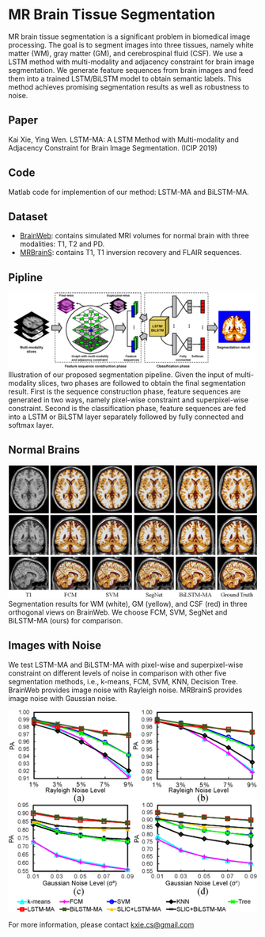 # MR Brain Tissue Segmentation

MR brain tissue segmentation is a significant problem in biomedical image processing. The goal is to segment images into three tissues, namely white matter (WM), gray matter (GM), and cerebrospinal fluid (CSF). We use a LSTM method with multi-modality and adjacency constraint for brain image segmentation. We generate feature sequences from brain images and feed them into a trained LSTM/BiLSTM model to obtain semantic labels. This method achieves promising segmentation results as well as robustness to noise. 

## Paper
Kai Xie, Ying Wen. LSTM-MA: A LSTM Method with Multi-modality and Adjacency Constraint for Brain Image Segmentation. (ICIP 2019)

## Code
Matlab code for implemention of our method: LSTM-MA and BiLSTM-MA. 

## Dataset
- [BrainWeb](http://brainweb.bic.mni.mcgill.ca/brainweb/): contains simulated MRI volumes for normal brain with three
modalities: T1, T2 and PD.
- [MRBrainS](http://mrbrains13.isi.uu.nl/): contains T1, T1 inversion recovery and FLAIR sequences.

## Pipline
![pipline](figs/fig1.png)
Illustration of our proposed segmentation pipeline. Given the input of multi-modality slices, two phases are followed to obtain the final segmentation result. First is the sequence construction phase, feature sequences are generated in two ways, namely pixel-wise constraint and superpixel-wise constraint. Second is the classification phase, feature sequences are fed into a LSTM or BiLSTM layer separately followed by fully connected and softmax layer.

## Normal Brains
![pipline](figs/fig3.png)
Segmentation results for WM (white), GM (yellow), and CSF (red) in three orthogonal views on BrainWeb. We choose FCM, SVM, SegNet and BiLSTM-MA (ours) for comparison.

## Images with Noise
We test LSTM-MA and BiLSTM-MA with pixel-wise and superpixel-wise constraint on different levels of noise in comparison with other five segmentation methods, i.e., k-means, FCM, SVM, KNN, Decision Tree. BrainWeb provides image noise with Rayleigh noise. MRBrainS provides image noise with Gaussian noise.

<img src="figs/fig2.png" width="700"/>


For more information, please contact [kxie.cs@gmail.com](mailto:kxie.cs@gmail.com)
